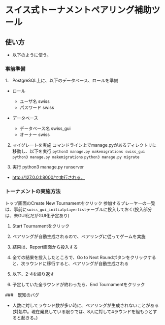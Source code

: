 # スイス式トーナメントペアリング補助ツール

## 使い方

- 以下のように使う。

### 事前準備
1． PostgreSQL上に、以下のデータベース、ロールを準備
- ロール
     + ユーザ名 swiss
     + パスワード swiss

- データベース
     + データベース名 swiss_gui
     + オーナー swiss

2. マイグレートを実施
コマンドライン上でmanage.pyがあるディレクトリに移動し、以下を実行
      `python3 manage.py makemigrations swiss_gui`
      `python3 manage.py makemigrations`
      `python3 manage.py migrate`
    
3. 実行
    python3 manage.py runserver
    
- http://127.0.0.1:8000/で実行される。


### トーナメントの実施方法
  トップ画面のCreate New Tournamentをクリック
 参加するプレーヤーの一覧は、事前に`swiss_gui_initialplayerlist`テーブルに投入しておく(投入部分は、未GUI化だがGUI化予定あり)
1. Start Tournamentをクリック
 
1. ペアリングが自動生成されるので、ペアリングに従ってゲームを実施
1. 結果は、Report画面から投入する
1. 全ての結果を投入したところで、Go to Next Roundボタンをクリックすると、次ラウンドに移行すると、ペアリングが自動生成される
1. 以下、2-4を繰り返す
1. 予定していた全ラウンドが終わったら、End Tournamentをクリック


###　既知のバグ
 - 人数に対してラウンド数が多い時に、ペアリングが生成されないことがある(対処中。現在発見している限りでは、8人に対して4ラウンドを組もうとすると起きる。)